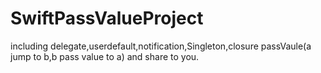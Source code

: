 # SwiftPassValueProject
including delegate,userdefault,notification,Singleton,closure passVaule(a jump to b,b pass value to a) and share to you.
